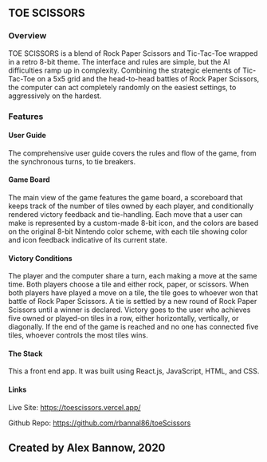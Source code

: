 ## TOE SCISSORS

### Overview

TOE SCISSORS is a blend of Rock Paper Scissors and Tic-Tac-Toe wrapped in a retro 8-bit theme. The interface and rules are simple,
but the AI difficulties ramp up in complexity. Combining the strategic elements of Tic-Tac-Toe on a 5x5 grid and the head-to-head battles of Rock Paper Scissors, the computer can act completely randomly on the easiest settings, to aggressively on the hardest.

### Features

#### User Guide

The comprehensive user guide covers the rules and flow of the game, from the synchronous turns, to tie breakers.

#### Game Board

The main view of the game features the game board, a scoreboard that keeps track of the number of tiles owned by each player, and conditionally rendered victory feedback and tie-handling. Each move that a user can make is represented by a custom-made 8-bit icon,
and the colors are based on the original 8-bit Nintendo color scheme, with each tile showing color and icon feedback indicative of its current state.

#### Victory Conditions

The player and the computer share a turn, each making a move at the same time. Both players choose a tile and either rock, paper, or scissors. When both players have played a move on a tile, the tile goes to whoever won that battle of Rock Paper Scissors. A tie is settled by a new round of Rock Paper Scissors until a winner is declared. Victory goes to the user who achieves five owned or played-on tiles in a row, either horizontally, vertically, or diagonally. If the end of the game is reached and no one has connected five tiles, whoever controls the most tiles wins.

#### The Stack

This a front end app. It was built using React.js, JavaScript, HTML, and CSS.

#### Links

Live Site: https://toescissors.vercel.app/

Github Repo: https://github.com/rbannal86/toeScissors

## Created by Alex Bannow, 2020

